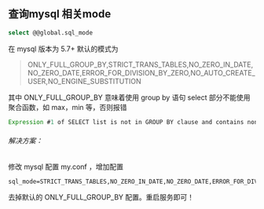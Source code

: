 ## 查询mysql 相关mode

```sql
select @@global.sql_mode
```

在 mysql 版本为 5.7+ 默认的模式为

> ONLY_FULL_GROUP_BY,STRICT_TRANS_TABLES,NO_ZERO_IN_DATE,NO_ZERO_DATE,ERROR_FOR_DIVISION_BY_ZERO,NO_AUTO_CREATE_USER,NO_ENGINE_SUBSTITUTION

其中 ONLY_FULL_GROUP_BY 意味着使用 group by 语句 select 部分不能使用聚合函数，如 max，min 等，否则报错

```java
Expression #1 of SELECT list is not in GROUP BY clause and contains nonaggregated colum
```

###### 解决方案：

修改 mysql 配置 my.conf ，增加配置

```properties
sql_mode=STRICT_TRANS_TABLES,NO_ZERO_IN_DATE,NO_ZERO_DATE,ERROR_FOR_DIVISION_BY_ZERO,NO_AUTO_CREATE_USER,NO_ENGINE_SUBSTITUTION
```

去掉默认的 ONLY_FULL_GROUP_BY 配置。重启服务即可！